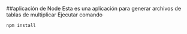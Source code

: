##aplicación de Node
Esta es una aplicación para generar archivos de tablas de multiplicar
Ejecutar comando
```
npm install
```
